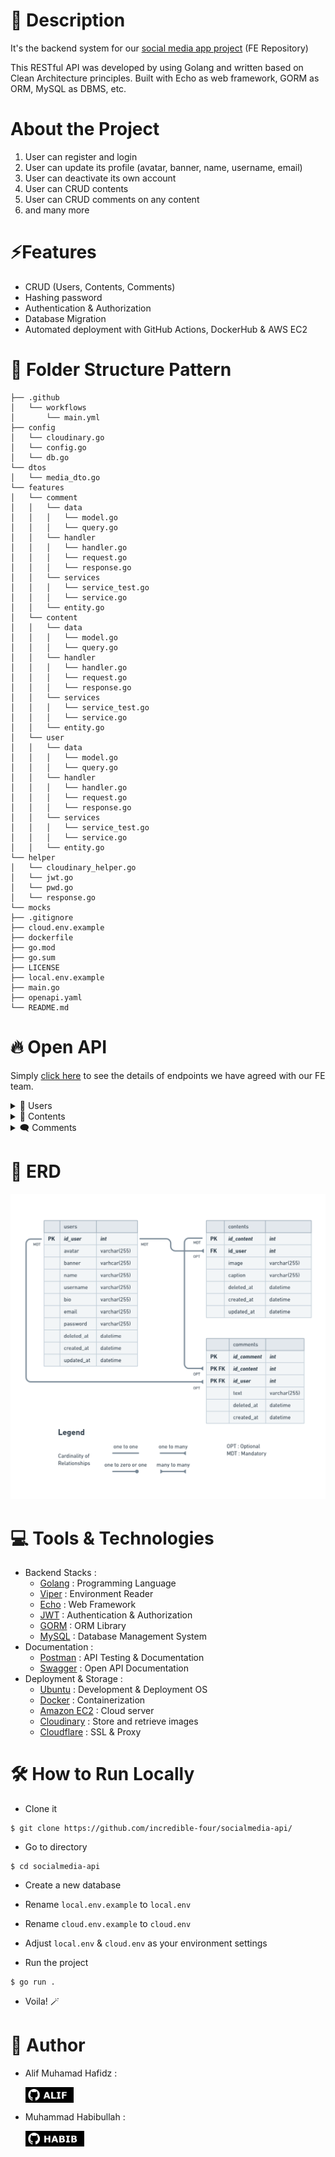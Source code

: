 # 📑 Description

It's the backend system for our [social media app project](https://github.com/incredible-four/socialmedia-app) (FE Repository)

This RESTful API was developed by using Golang and written based on Clean Architecture principles. Built with Echo as web framework, GORM as ORM, MySQL as DBMS, etc.

# About the Project

1. User can register and login
2. User can update its profile (avatar, banner, name, username, email)
3. User can deactivate its own account
4. User can CRUD contents
5. User can CRUD comments on any content
6. and many more

# ⚡Features
- CRUD (Users, Contents, Comments)
- Hashing password
- Authentication & Authorization
- Database Migration
- Automated deployment with GitHub Actions, DockerHub & AWS EC2

# 📂 Folder Structure Pattern

```
├── .github
│   └── workflows
│       └── main.yml
├── config
│   └── cloudinary.go
│   └── config.go
│   └── db.go
└── dtos
│   └── media_dto.go
└── features
│   └── comment
│   │   └── data
│   │   │   └── model.go
│   │   │   └── query.go
│   │   └── handler
│   │   │   └── handler.go
│   │   │   └── request.go
│   │   │   └── response.go
│   │   └── services
│   │   │   └── service_test.go
│   │   │   └── service.go
│   │   └── entity.go
│   └── content
│   │   └── data
│   │   │   └── model.go
│   │   │   └── query.go
│   │   └── handler
│   │   │   └── handler.go
│   │   │   └── request.go
│   │   │   └── response.go
│   │   └── services
│   │   │   └── service_test.go
│   │   │   └── service.go
│   │   └── entity.go
│   └── user
│   │   └── data
│   │   │   └── model.go
│   │   │   └── query.go
│   │   └── handler
│   │   │   └── handler.go
│   │   │   └── request.go
│   │   │   └── response.go
│   │   └── services
│   │   │   └── service_test.go
│   │   │   └── service.go
│   │   └── entity.go
└── helper
│   └── cloudinary_helper.go
│   └── jwt.go
│   └── pwd.go
│   └── response.go
└── mocks
├── .gitignore
├── cloud.env.example
├── dockerfile
├── go.mod
├── go.sum
├── LICENSE
├── local.env.example
├── main.go
├── openapi.yaml
└── README.md
```

# 🔥 Open API

Simply [click here](https://app.swaggerhub.com/apis-docs/ALIFMUHAMADHAFIDZ23/SocialMedia-Group4/1.0.0) to see the details of endpoints we have agreed with our FE team.

<details>
  <summary>👶 Users</summary>
  
| Method      | Endpoint            | Params      | JWT Token   | Function                                |
| ----------- | ------------------- | ----------- | ----------- | --------------------------------------- |
| POST        | /register           | -           | NO          | Register a new user                     |
| POST        | /login              | -           | NO          | Login to the system                     |
| GET         | /users/{username}   | username    | NO          | Show profile (get user & its contents)  |
| GET         | /users              | -           | YES         | Get data user (for edit profile form)   |
| PUT         | /users              | -           | YES         | Update user profile                     |
| DELETE      | /users              | -           | YES         | Deactivate user account                 |
  
</details>

<details>
  <summary>🔖 Contents</summary>
  
| Method      | Endpoint                | Params      | JWT Token   | Function                                |
| ----------- | ----------------------- | ----------- | ----------- | --------------------------------------- |
| GET         | /contents               | -           | NO          | Get all contents                        |
| GET         | /contents/{id_content}  | id_content  | NO          | Get a content by its ID                 |
| POST        | /contents               | -           | YES         | Post a new content                      |
| PUT         | /contents/{id_content}  | id_content  | YES         | Update a content                        |
| DELETE      | /contents/{id_content}  | id_content  | YES         | Delete a content                        |
  
</details>

<details>
  <summary>🗨️ Comments</summary>
  
| Method      | Endpoint                | Params      | JWT Token   | Function                                |
| ----------- | ----------------------- | ----------- | ----------- | --------------------------------------- |
| POST        | /comments/{id_content}  | id_content  | YES         | Post a new comment                      |
| DELETE      | /comments/{id_comment}  | id_comment  | YES         | Delete a comment                        |
  
</details>



# 🔗 ERD

![run](./entity-relationship-diagram.png)
# 💻 Tools & Technologies
- Backend Stacks :
  - [Golang](https://go.dev/) : Programming Language
  - [Viper](https://github.com/spf13/viper) : Environment Reader
  - [Echo](https://echo.labstack.com/) : Web Framework
  - [JWT](https://jwt.io/) : Authentication & Authorization
  - [GORM](https://gorm.io/) : ORM Library
  - [MySQL](https://gorm.io/) : Database Management System
- Documentation :
  - [Postman](https://www.postman.com/) : API Testing & Documentation
  - [Swagger](https://swagger.io/) : Open API Documentation
- Deployment & Storage :
  - [Ubuntu](https://ubuntu.com/) : Development & Deployment OS
  - [Docker](https://docker.com/) : Containerization
  - [Amazon EC2](https://aws.amazon.com/) : Cloud server
  - [Cloudinary](https://cloudinary.com/) : Store and retrieve images
  - [Cloudflare](https://www.cloudflare.com/) : SSL & Proxy

# 🛠️ How to Run Locally

- Clone it

```
$ git clone https://github.com/incredible-four/socialmedia-api/
```

- Go to directory

```
$ cd socialmedia-api
```

- Create a new database

- Rename `local.env.example` to `local.env`
- Rename `cloud.env.example` to `cloud.env`
- Adjust `local.env` & `cloud.env` as your environment settings

- Run the project

```
$ go run .
```
- Voila! 🪄

# 🤖 Author

- Alif Muhamad Hafidz :

    <a target="_blank" href="https://github.com/AlifMuhamadHafidz"><img style="vertical-align: middle;" alt="Alif" src="https://raw.githubusercontent.com/hebobibun/hebobibun/main/assets/Alif.png" width="77"></a>&ensp;

- Muhammad Habibullah :

    <a target="_blank" href="https://github.com/hebobibun"><img style="vertical-align: middle;" alt="Habib" src="https://raw.githubusercontent.com/hebobibun/hebobibun/main/assets/Habib.png" width="94"></a>&ensp;




